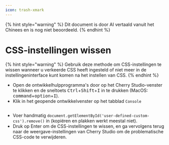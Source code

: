 ```yaml
---
icon: trash-xmark
---
```


{% hint style="warning" %}
Dit document is door AI vertaald vanuit het Chinees en is nog niet beoordeeld.
{% endhint %}

# CSS-instellingen wissen

{% hint style="warning" %}
Gebruik deze methode om CSS-instellingen te wissen wanneer u verkeerde CSS heeft ingesteld of niet meer in de instellingeninterface kunt komen na het instellen van CSS.
{% endhint %}

* Open de ontwikkelhulpprogramma's door op het Cherry Studio-venster te klikken en de sneltoets <kbd>Ctrl</kbd>+<kbd>Shift</kbd>+<kbd>I</kbd> in te drukken (MacOS: <kbd>command</kbd>+<kbd>option</kbd>+<kbd>I</kbd>).
* Klik in het geopende ontwikkelvenster op het tabblad `Console`

<figure><img src="../../.gitbook/assets/image (126).png" alt=""><figcaption></figcaption></figure>

* Voer handmatig `document.getElementById('user-defined-custom-css').remove()` in (kopiëren en plakken werkt meestal niet).
* Druk op Enter om de CSS-instellingen te wissen, en ga vervolgens terug naar de weergave-instellingen van Cherry Studio om de problematische CSS-code te verwijderen.